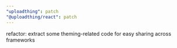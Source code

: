 ```yaml
---
"uploadthing": patch
"@uploadthing/react": patch
---
```


refactor: extract some theming-related code for easy sharing across frameworks
